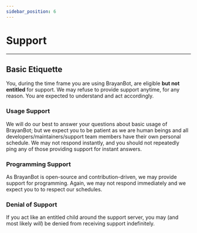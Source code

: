 ```yaml
---
sidebar_position: 6
---
```


# Support
---
## Basic Etiquette

You, during the time frame you are using BrayanBot, are eligible **but not entitled** for support. We may refuse to provide support anytime, for any reason. You are expected to understand and act accordingly.


### Usage Support

We will do our best to answer your questions about basic usage of BrayanBot; but we expect you to be patient as we are human beings and all developers/maintainers/support team members have their own personal schedule. We may not respond instantly, and you should not repeatedly ping any of those providing support for instant answers.

### Programming Support

As BrayanBot is open-source and contribution-driven, we may provide support for programming. Again, we may not respond immediately and we expect you to to respect our schedules.


### Denial of Support

If you act like an entitled child around the support server, you may (and most likely *will*) be denied from receiving support indefinitely.

